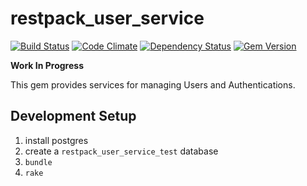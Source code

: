 # restpack_user_service

[![Build Status](https://travis-ci.org/RestPack/restpack_user_service.png?branch=master)](https://travis-ci.org/RestPack/restpack_user_service) [![Code Climate](https://codeclimate.com/github/RestPack/restpack_user_service.png)](https://codeclimate.com/github/RestPack/restpack_user_service) [![Dependency Status](https://gemnasium.com/RestPack/restpack_user_service.png)](https://gemnasium.com/RestPack/restpack_user_service) [![Gem Version](https://badge.fury.io/rb/restpack_user_service.png)](http://badge.fury.io/rb/restpack_user_service)

**Work In Progress**

This gem provides services for managing Users and Authentications.

## Development Setup

1. install postgres
2. create a `restpack_user_service_test` database
3. `bundle`
4. `rake`
